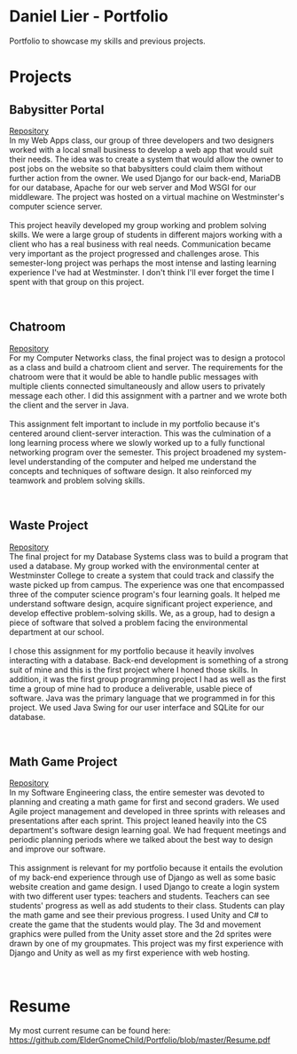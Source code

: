 # Daniel Lier - Portfolio
Portfolio to showcase my skills and previous projects.

<h1>Projects</h1>
<h2>Babysitter Portal</h2>
<a href="https://github.com/ElderGnomeChild/ParkCitySitters" target="_blank">Repository</a><br>
	In my Web Apps class, our group of three developers and two designers worked with a local small business to develop a web app that would suit their needs. The idea was to create a system that would allow the owner to post jobs on the website so that babysitters could claim them without further action from the owner. We used Django for our back-end, MariaDB for our database, Apache for our web server and Mod WSGI for our middleware. The project was hosted on a virtual machine on Westminster's computer science server.
	<br><br>This project heavily developed my group working and problem solving skills. We were a large group of students in different majors working with a client who has a real business with real needs. Communication became very important as the project progressed and challenges arose. This semester-long project was perhaps the most intense and lasting learning experience I've had at Westminster. I don't think I'll ever forget the time I spent with that group on this project.

<br><h2>Chatroom</h2>
<a href="https://github.com/ElderGnomeChild/chat-server" target="_blank">Repository</a><br>
	For my Computer Networks class, the final project was to design a protocol as a class and build a chatroom client and server. The requirements for the chatroom were that it would be able to handle public messages with multiple clients connected simultaneously and allow users to privately message each other. I did this assignment with a partner and we wrote both the client and the server in Java.
	<br><br>This assignment felt important to include in my portfolio because it's centered around client-server interaction. This was the culmination of a long learning process where we slowly worked up to a fully functional networking program over the semester. This project broadened my system-level understanding of the computer and helped me understand the concepts and techniques of software design. It also reinforced my teamwork and problem solving skills.

<br><h2>Waste Project</h2>
<a href="https://github.com/ElderGnomeChild/wasteproject" target="_blank">Repository</a><br>
	The final project for my Database Systems class was to build a program that used a database. My group worked with the environmental center at Westminster College to create a system that could track and classify the waste picked up from campus. The experience was one that encompassed three of the computer science program's four learning goals. It helped me understand software design, acquire significant project experience, and develop effective problem-solving skills. We, as a group, had to design a piece of software that solved a problem facing the environmental department at our school. 
	<br><br>I chose this assignment for my portfolio because it heavily involves interacting with a database. Back-end development is something of a strong suit of mine and this is the first project where I honed those skills. In addition, it was the first group programming project I had as well as the first time a group of mine had to produce a deliverable, usable piece of software. Java was the primary language that we programmed in for this project. We used Java Swing for our user interface and SQLite for our database.

<br><h2>Math Game Project</h2>
<a href="https://github.com/ElderGnomeChild/SoftwareEngineering" target="_blank">Repository</a><br>
	In my Software Engineering class, the entire semester was devoted to planning and creating a math game for first and second graders. We used Agile project management and developed in three sprints with releases and presentations after each sprint. This project leaned heavily into the CS department's software design learning goal. We had frequent meetings and periodic planning periods where we talked about the best way to design and improve our software. 
	<br><br>This assignment is relevant for my portfolio because it entails the evolution of my back-end experience through use of Django as well as some basic website creation and game design. I used Django to create a login system with two different user types: teachers and students. Teachers can see students' progress as well as add students to their class. Students can play the math game and see their previous progress. I used Unity  and C# to create the game that the students would play. The 3d and movement graphics were pulled from the Unity asset store and the 2d sprites were drawn by one of my groupmates. This project was my first experience with Django and Unity as well as my first experience with web hosting.

<br><h1>Resume</h1>
My most current resume can be found here:
https://github.com/ElderGnomeChild/Portfolio/blob/master/Resume.pdf
